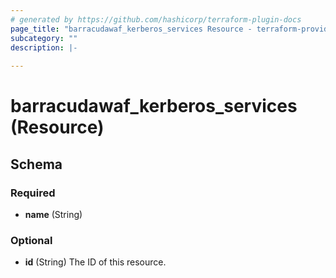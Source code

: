 ```yaml
---
# generated by https://github.com/hashicorp/terraform-plugin-docs
page_title: "barracudawaf_kerberos_services Resource - terraform-provider-barracudawaf"
subcategory: ""
description: |-
  
---
```


# barracudawaf_kerberos_services (Resource)





<!-- schema generated by tfplugindocs -->
## Schema

### Required

- **name** (String)

### Optional

- **id** (String) The ID of this resource.


